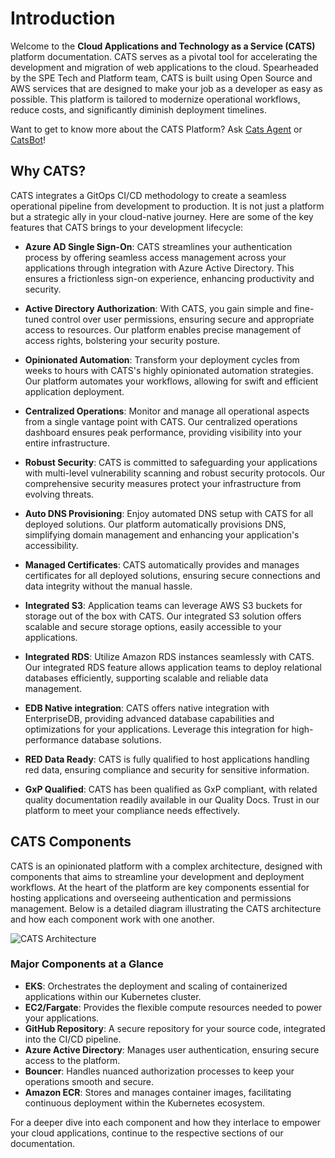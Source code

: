 # Introduction

Welcome to the **Cloud Applications and Technology as a Service (CATS)** platform documentation. CATS serves as a pivotal tool for accelerating the development and migration of web applications to the cloud. Spearheaded by the SPE Tech and Platform team, CATS is built using Open Source and AWS services that are designed to make your job as a developer as easy as possible. This platform is tailored to modernize operational workflows, reduce costs, and significantly diminish deployment timelines. 

Want to get to know more about the CATS Platform? Ask [Cats Agent](https://chat.lilly.com/cortex/chat/spe-platforms-model) or [CatsBot](https://chat.lilly.com/cortex/chat/catsbot)!

## Why CATS?

CATS integrates a GitOps CI/CD methodology to create a seamless operational pipeline from development to production. It is not just a platform but a strategic ally in your cloud-native journey. Here are some of the key features that CATS brings to your development lifecycle:

- **Azure AD Single Sign-On**: CATS streamlines your authentication process by offering seamless access management across your applications through integration with Azure Active Directory. This ensures a frictionless sign-on experience, enhancing productivity and security.

- **Active Directory Authorization**: With CATS, you gain simple and fine-tuned control over user permissions, ensuring secure and appropriate access to resources. Our platform enables precise management of access rights, bolstering your security posture.

- **Opinionated Automation**: Transform your deployment cycles from weeks to hours with CATS's highly opinionated automation strategies. Our platform automates your workflows, allowing for swift and efficient application deployment.

- **Centralized Operations**: Monitor and manage all operational aspects from a single vantage point with CATS. Our centralized operations dashboard ensures peak performance, providing visibility into your entire infrastructure.

- **Robust Security**: CATS is committed to safeguarding your applications with multi-level vulnerability scanning and robust security protocols. Our comprehensive security measures protect your infrastructure from evolving threats.

- **Auto DNS Provisioning**: Enjoy automated DNS setup with CATS for all deployed solutions. Our platform automatically provisions DNS, simplifying domain management and enhancing your application's accessibility.

- **Managed Certificates**: CATS automatically provides and manages certificates for all deployed solutions, ensuring secure connections and data integrity without the manual hassle.

- **Integrated S3**: Application teams can leverage AWS S3 buckets for storage out of the box with CATS. Our integrated S3 solution offers scalable and secure storage options, easily accessible to your applications.

- **Integrated RDS**: Utilize Amazon RDS instances seamlessly with CATS. Our integrated RDS feature allows application teams to deploy relational databases efficiently, supporting scalable and reliable data management.

- **EDB Native integration**: CATS offers native integration with EnterpriseDB, providing advanced database capabilities and optimizations for your applications. Leverage this integration for high-performance database solutions.

- **RED Data Ready**: CATS is fully qualified to host applications handling red data, ensuring compliance and security for sensitive information.

- **GxP Qualified**: CATS has been qualified as GxP compliant, with related quality documentation readily available in our Quality Docs. Trust in our platform to meet your compliance needs effectively.


## CATS Components

CATS is an opinionated platform with a complex architecture, designed with components that aims to streamline your development and deployment workflows. At the heart of the platform are key components essential for hosting applications and overseeing authentication and permissions management. Below is a detailed diagram illustrating the CATS architecture and how each component work with one another.

![CATS Architecture](/img/architecture.png)


### Major Components at a Glance

- **EKS**: Orchestrates the deployment and scaling of containerized applications within our Kubernetes cluster.
- **EC2/Fargate**: Provides the flexible compute resources needed to power your applications.
- **GitHub Repository**: A secure repository for your source code, integrated into the CI/CD pipeline.
- **Azure Active Directory**: Manages user authentication, ensuring secure access to the platform.
- **Bouncer**: Handles nuanced authorization processes to keep your operations smooth and secure.
- **Amazon ECR**: Stores and manages container images, facilitating continuous deployment within the Kubernetes ecosystem.

For a deeper dive into each component and how they interlace to empower your cloud applications, continue to the respective sections of our documentation. 
